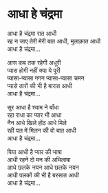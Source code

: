 # आधा हे चंद्रमा

आधा है चंद्रमा रात आधी  
रह न जाए तेरी मेरी बात आधी, मुलाक़ात आधी  
आधा है चंद्रमा...  

आस कब तक रहेगी अधूरी  
प्यास होगी नहीं क्या ये पूरी  
प्यासा-प्यासा गगन प्यासा-प्यासा चमन  
प्यासे तारों की भी है बारात आधी  
आधा है चंद्रमा...  

सुर आधा है श्याम ने बाँधा  
रहा राधा का प्यार भी आधा  
नैन आधे खिले होंठ आधे मिले  
रही पल में मिलन की वो बात आधी  
आधा है चंद्रमा...  

पिया आधी है प्यार की भाषा  
आधी रहने दो मन की अभिलाषा  
आधे छलके नयन आधे छलके नयन  
आधी पलकों की भी है बरसात आधी  
आधा है चंद्रमा...  
